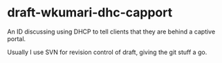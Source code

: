 draft-wkumari-dhc-capport
=========================

An ID discussing using DHCP to tell clients that they are behind a captive portal. 

Usually I use SVN for revision control of draft, giving the git stuff a go.


